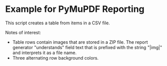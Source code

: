 # Example for PyMuPDF Reporting

This script creates a table from items in a CSV file.

Notes of interest:

* Table rows contain images that are stored in a ZIP file. The report generator "understands" field text that is prefixed with the string "|img|" and interprets it as a file name.
* Three alternating row background colors.